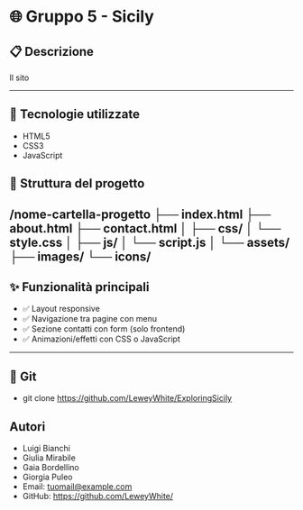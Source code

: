 # 🌐 Gruppo 5 - Sicily 
## 📋 Descrizione

Il sito 

---

## 🚀 Tecnologie utilizzate

- HTML5  
- CSS3  
- JavaScript  


## 📁 Struttura del progetto

/nome-cartella-progetto
├── index.html
├── about.html
├── contact.html
│
├── css/
│ └── style.css
│
├── js/
│ └── script.js
│
└── assets/
├── images/
└── icons/
---

## ✨ Funzionalità principali

- ✅ Layout responsive
- ✅ Navigazione tra pagine con menu
- ✅ Sezione contatti con form (solo frontend)
- ✅ Animazioni/effetti con CSS o JavaScript

---

## 🧪 Git 

-   git clone https://github.com/LeweyWhite/ExploringSicily

## Autori
- Luigi Bianchi
- Giulia Mirabile
- Gaia Bordellino
- Giorgia Puleo
- Email: tuomail@example.com
- GitHub: https://github.com/LeweyWhite/